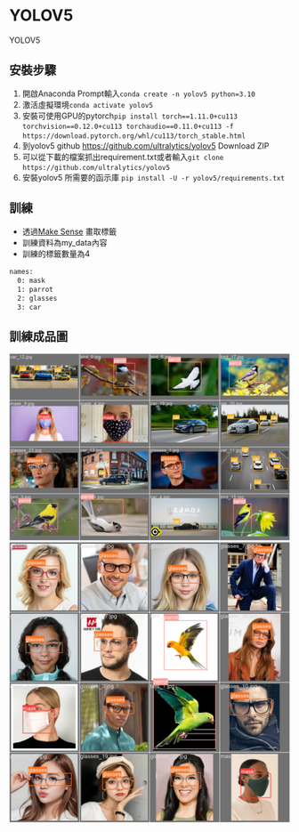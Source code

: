 # YOLOV5
YOLOV5
## 安裝步驟
1. 開啟Anaconda Prompt輸入```conda create -n yolov5 python=3.10```
2. 激活虛擬環境```conda activate yolov5```
3. 安裝可使用GPU的pytorch```pip install torch==1.11.0+cu113 torchvision==0.12.0+cu113 torchaudio==0.11.0+cu113 -f https://download.pytorch.org/whl/cu113/torch_stable.html```
4. 到yolov5 github https://github.com/ultralytics/yolov5 Download ZIP
5. 可以從下載的檔案抓出requirement.txt或者輸入```git clone https://github.com/ultralytics/yolov5```
6. 安裝yolov5 所需要的函示庫 ```pip install -U -r yolov5/requirements.txt```

## 訓練
- 透過[Make Sense](https://www.makesense.ai/) 畫取標籤
- 訓練資料為my_data內容
- 訓練的標籤數量為4
```
names:
  0: mask
  1: parrot
  2: glasses
  3: car
```
## 訓練成品圖
![img](https://github.com/kerong2002/YOLOV5/blob/main/runs/train/exp6/val_batch0_labels.jpg)
![img](https://github.com/kerong2002/YOLOV5/blob/main/runs/train/exp6/val_batch2_labels.jpg)
